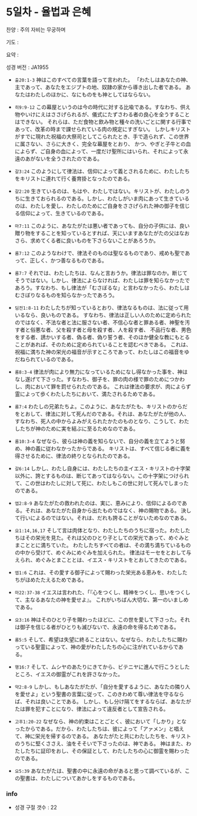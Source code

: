 # 5일차 - 율법과 은혜

찬양 : 주의 자비는 무궁하며

기도 : 

요약 : 

성경 버전 : JA1955

- `출20:1-3` 神はこのすべての言葉を語って言われた。 「わたしはあなたの神、主であって、あなたをエジプトの地、奴隷の家から導き出した者である。 あなたはわたしのほかに、なにものをも神としてはならない。

- `히9:9-12` この幕屋というのは今の時代に対する比喩である。すなわち、供え物やいけにえはささげられるが、儀式にたずさわる者の良心を全うすることはできない。 それらは、ただ食物と飲み物と種々の洗いごとに関する行事であって、改革の時まで課せられている肉の規定にすぎない。 しかしキリストがすでに現れた祝福の大祭司としてこられたとき、手で造られず、この世界に属さない、さらに大きく、完全な幕屋をとおり、 かつ、やぎと子牛との血によらず、ご自身の血によって、一度だけ聖所にはいられ、それによって永遠のあがないを全うされたのである。

- `갈3:24` このようにして律法は、信仰によって義とされるために、わたしたちをキリストに連れて行く養育掛となったのである。

- `갈2:20` 生きているのは、もはや、わたしではない。キリストが、わたしのうちに生きておられるのである。しかし、わたしがいま肉にあって生きているのは、わたしを愛し、わたしのためにご自身をささげられた神の御子を信じる信仰によって、生きているのである。

- `마7:11` このように、あなたがたは悪い者であっても、自分の子供には、良い贈り物をすることを知っているとすれば、天にいますあなたがたの父はなおさら、求めてくる者に良いものを下さらないことがあろうか。

- `롬7:12` このようなわけで、律法そのものは聖なるものであり、戒めも聖であって、正しく、かつ善なるものである。

- `롬7:7` それでは、わたしたちは、なんと言おうか。律法は罪なのか。断じてそうではない。しかし、律法によらなければ、わたしは罪を知らなかったであろう。すなわち、もし律法が「むさぼるな」と言わなかったら、わたしはむさぼりなるものを知らなかったであろう。

- `딤전1:8-11` わたしたちが知っているとおり、律法なるものは、法に従って用いるなら、良いものである。 すなわち、律法は正しい人のために定められたのではなく、不法な者と法に服さない者、不信心な者と罪ある者、神聖を汚す者と俗悪な者、父を殺す者と母を殺す者、人を殺す者、 不品行な者、男色をする者、誘かいする者、偽る者、偽り誓う者、そのほか健全な教にもとることがあれば、そのために定められていることを認むべきである。 これは、祝福に満ちた神の栄光の福音が示すところであって、わたしはこの福音をゆだねられているのである。

- `롬8:3-4` 律法が肉により無力になっているためになし得なかった事を、神はなし遂げて下さった。すなわち、御子を、罪の肉の様で罪のためにつかわし、肉において罪を罰せられたのである。 これは律法の要求が、肉によらず霊によって歩くわたしたちにおいて、満たされるためである。

- `롬7:4` わたしの兄弟たちよ。このように、あなたがたも、キリストのからだをとおして、律法に対して死んだのである。それは、あなたがたが他の人、すなわち、死人の中からよみがえられたかたのものとなり、こうして、わたしたちが神のために実を結ぶに至るためなのである。

- `롬10:3-4` なぜなら、彼らは神の義を知らないで、自分の義を立てようと努め、神の義に従わなかったからである。 キリストは、すべて信じる者に義を得させるために、律法の終りとなられたのである。

- `갈6:14` しかし、わたし自身には、わたしたちの主イエス・キリストの十字架以外に、誇とするものは、断じてあってはならない。この十字架につけられて、この世はわたしに対して死に、わたしもこの世に対して死んでしまったのである。

- `엡2:8-9` あなたがたの救われたのは、実に、恵みにより、信仰によるのである。それは、あなたがた自身から出たものではなく、神の賜物である。 決して行いによるのではない。それは、だれも誇ることがないためなのである。

- `요1:14,16,17` そして言は肉体となり、わたしたちのうちに宿った。わたしたちはその栄光を見た。それは父のひとり子としての栄光であって、めぐみとまこととに満ちていた。 わたしたちすべての者は、その満ち満ちているものの中から受けて、めぐみにめぐみを加えられた。 律法はモーセをとおして与えられ、めぐみとまこととは、イエス・キリストをとおしてきたのである。

- `엡1:6` これは、その愛する御子によって賜わった栄光ある恵みを、わたしたちがほめたたえるためである。

- `마22:37-38` イエスは言われた、「『心をつくし、精神をつくし、思いをつくして、主なるあなたの神を愛せよ』。 これがいちばん大切な、第一のいましめである。

- `요3:16` 神はそのひとり子を賜わったほどに、この世を愛して下さった。それは御子を信じる者がひとりも滅びないで、永遠の命を得るためである。

- `롬5:5` そして、希望は失望に終ることはない。なぜなら、わたしたちに賜わっている聖霊によって、神の愛がわたしたちの心に注がれているからである。

- `행16:7` そして、ムシヤのあたりにきてから、ビテニヤに進んで行こうとしたところ、イエスの御霊がこれを許さなかった。

- `약2:8-9` しかし、もしあなたがたが、「自分を愛するように、あなたの隣り人を愛せよ」という聖書の言葉に従って、このきわめて尊い律法を守るならば、それは良いことである。 しかし、もし分け隔てをするならば、あなたがたは罪を犯すことになり、律法によって違反者として宣告される。

- `고후1:20-22` なぜなら、神の約束はことごとく、彼において「しかり」となったからである。だから、わたしたちは、彼によって「アァメン」と唱えて、神に栄光を帰するのである。 あなたがたと共にわたしたちを、キリストのうちに堅くささえ、油をそそいで下さったのは、神である。 神はまた、わたしたちに証印をおし、その保証として、わたしたちの心に御霊を賜わったのである。

- `요5:39` あなたがたは、聖書の中に永遠の命があると思って調べているが、この聖書は、わたしについてあかしをするものである。

### info

- 성경 구절 갯수 : 22